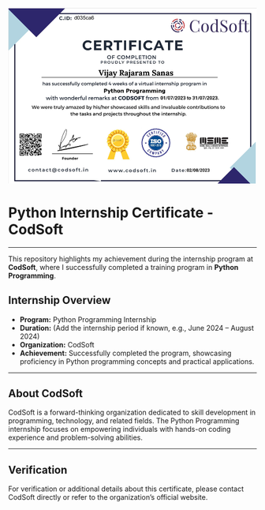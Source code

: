![CodSoft Certificate](./CodSoft-Certificate.png)
# Python Internship Certificate - CodSoft
---
This repository highlights my achievement during the internship program at **CodSoft**, where I successfully completed a training program in **Python Programming**.


## Internship Overview

- **Program:** Python Programming Internship  
- **Duration:** (Add the internship period if known, e.g., June 2024 – August 2024)  
- **Organization:** CodSoft  
- **Achievement:** Successfully completed the program, showcasing proficiency in Python programming concepts and practical applications.

---

## About CodSoft

CodSoft is a forward-thinking organization dedicated to skill development in programming, technology, and related fields. The Python Programming internship focuses on empowering individuals with hands-on coding experience and problem-solving abilities.

---

## Verification

For verification or additional details about this certificate, please contact CodSoft directly or refer to the organization’s official website.
